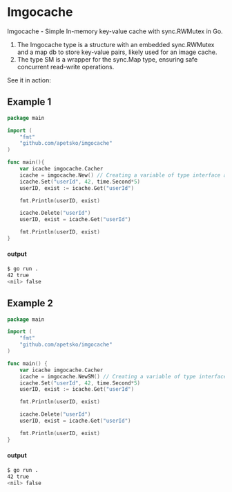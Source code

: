 # Imgocache
Imgocache - Simple In-memory key-value cache with sync.RWMutex in Go.

1) The Imgocache type is a structure with an embedded sync.RWMutex and a map db to store key-value pairs, likely used for an image cache.
2) The type SM is a wrapper for the sync.Map type, ensuring safe concurrent read-write operations.

See it in action:

## Example 1

```go
package main

import (
	"fmt"
	"github.com/apetsko/imgocache"
)

func main(){
	var icache imgocache.Cacher
	icache = imgocache.New() // Creating a variable of type interface and assigning it a value of type Imgocache
	icache.Set("userId", 42, time.Second*5)
	userID, exist := icache.Get("userId")

	fmt.Println(userID, exist)

	icache.Delete("userId")
	userID, exist = icache.Get("userId")

	fmt.Println(userID, exist)
}
```
#### output
```bash
$ go run .
42 true
<nil> false
```

## Example 2

```go
package main

import (
	"fmt"
	"github.com/apetsko/imgocache"
)

func main() {
	var icache imgocache.Cacher
	icache = imgocache.NewSM() // Creating a variable of type interface and assigning it a value of type Imgocache
	icache.Set("userId", 42, time.Second*5)
	userID, exist := icache.Get("userId")

	fmt.Println(userID, exist)

	icache.Delete("userId")
	userID, exist = icache.Get("userId")

	fmt.Println(userID, exist)
}
```
#### output
```bash
$ go run .
42 true
<nil> false
```